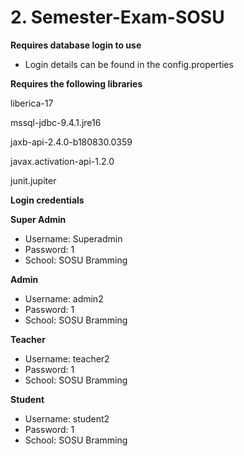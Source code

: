 # 2. Semester-Exam-SOSU
**Requires database login to use** 
- Login details can be found in the config.properties

**Requires the following libraries**

liberica-17

mssql-jdbc-9.4.1.jre16

jaxb-api-2.4.0-b180830.0359

javax.activation-api-1.2.0

junit.jupiter


**Login credentials**

**Super Admin**

- Username: Superadmin
- Password: 1
- School: SOSU Bramming

**Admin**

- Username: admin2
- Password: 1 
- School: SOSU Bramming

**Teacher**
- Username: teacher2 
- Password: 1
- School: SOSU Bramming

**Student**
- Username: student2
- Password: 1
- School: SOSU Bramming
